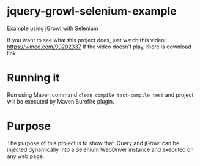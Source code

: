 jquery-growl-selenium-example
=============================

Example using jGrowl with Selenium

If you want to see what this project does, just watch this video:
https://vimeo.com/99202337
If the video doesn't play, there is download link


Running it
=============================

Run using Maven command ```clean compile test-compile test``` and project will be executed by Maven Surefire plugin.

Purpose
=============================

The purpose of this project is to show that jQuery and jGrowl can be injected dynamically into a Selenium WebDriver instance and executed on any web page.
